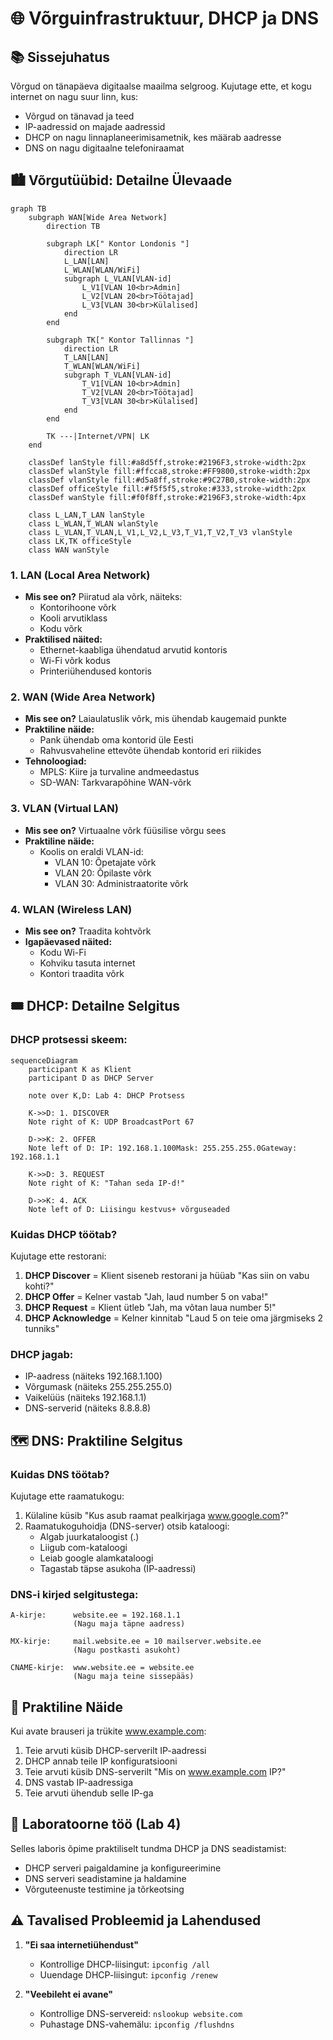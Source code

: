 # 🌐 Võrguinfrastruktuur, DHCP ja DNS

## 📚 Sissejuhatus
Võrgud on tänapäeva digitaalse maailma selgroog. Kujutage ette, et kogu internet on nagu suur linn, kus:
- Võrgud on tänavad ja teed
- IP-aadressid on majade aadressid
- DHCP on nagu linnaplaneerimisametnik, kes määrab aadresse
- DNS on nagu digitaalne telefoniraamat

## 🏙️ Võrgutüübid: Detailne Ülevaade

```mermaid
graph TB
    subgraph WAN[Wide Area Network]
        direction TB
        
        subgraph LK[" Kontor Londonis "]
            direction LR
            L_LAN[LAN]
            L_WLAN[WLAN/WiFi]
            subgraph L_VLAN[VLAN-id]
                L_V1[VLAN 10<br>Admin]
                L_V2[VLAN 20<br>Töötajad]
                L_V3[VLAN 30<br>Külalised]
            end
        end

        subgraph TK[" Kontor Tallinnas "]
            direction LR
            T_LAN[LAN]
            T_WLAN[WLAN/WiFi]
            subgraph T_VLAN[VLAN-id]
                T_V1[VLAN 10<br>Admin]
                T_V2[VLAN 20<br>Töötajad]
                T_V3[VLAN 30<br>Külalised]
            end
        end
        
        TK ---|Internet/VPN| LK
    end

    classDef lanStyle fill:#a8d5ff,stroke:#2196F3,stroke-width:2px
    classDef wlanStyle fill:#ffcca8,stroke:#FF9800,stroke-width:2px
    classDef vlanStyle fill:#d5a8ff,stroke:#9C27B0,stroke-width:2px
    classDef officeStyle fill:#f5f5f5,stroke:#333,stroke-width:2px
    classDef wanStyle fill:#f0f8ff,stroke:#2196F3,stroke-width:4px
    
    class L_LAN,T_LAN lanStyle
    class L_WLAN,T_WLAN wlanStyle
    class L_VLAN,T_VLAN,L_V1,L_V2,L_V3,T_V1,T_V2,T_V3 vlanStyle
    class LK,TK officeStyle
    class WAN wanStyle
```

### 1. LAN (Local Area Network)
- **Mis see on?** Piiratud ala võrk, näiteks:
  - Kontorihoone võrk
  - Kooli arvutiklass
  - Kodu võrk
- **Praktilised näited:**
  - Ethernet-kaabliga ühendatud arvutid kontoris
  - Wi-Fi võrk kodus
  - Printeriühendused kontoris

### 2. WAN (Wide Area Network)
- **Mis see on?** Laiaulatuslik võrk, mis ühendab kaugemaid punkte
- **Praktiline näide:**
  - Pank ühendab oma kontorid üle Eesti
  - Rahvusvaheline ettevõte ühendab kontorid eri riikides
- **Tehnoloogiad:**
  - MPLS: Kiire ja turvaline andmeedastus
  - SD-WAN: Tarkvarapõhine WAN-võrk

### 3. VLAN (Virtual LAN)
- **Mis see on?** Virtuaalne võrk füüsilise võrgu sees
- **Praktiline näide:**
  - Koolis on eraldi VLAN-id:
    * VLAN 10: Õpetajate võrk
    * VLAN 20: Õpilaste võrk
    * VLAN 30: Administraatorite võrk

### 4. WLAN (Wireless LAN)
- **Mis see on?** Traadita kohtvõrk
- **Igapäevased näited:**
  - Kodu Wi-Fi
  - Kohviku tasuta internet
  - Kontori traadita võrk

## 🎟️ DHCP: Detailne Selgitus

### DHCP protsessi skeem:

```mermaid
sequenceDiagram
    participant K as Klient
    participant D as DHCP Server
    
    note over K,D: Lab 4: DHCP Protsess
    
    K->>D: 1. DISCOVER
    Note right of K: UDP BroadcastPort 67
    
    D->>K: 2. OFFER
    Note left of D: IP: 192.168.1.100Mask: 255.255.255.0Gateway: 192.168.1.1
    
    K->>D: 3. REQUEST
    Note right of K: "Tahan seda IP-d!"
    
    D->>K: 4. ACK
    Note left of D: Liisingu kestvus+ võrguseaded
```


### Kuidas DHCP töötab? 
Kujutage ette restorani:
1. **DHCP Discover** = Klient siseneb restorani ja hüüab "Kas siin on vabu kohti?"
2. **DHCP Offer** = Kelner vastab "Jah, laud number 5 on vaba!"
3. **DHCP Request** = Klient ütleb "Jah, ma võtan laua number 5!"
4. **DHCP Acknowledge** = Kelner kinnitab "Laud 5 on teie oma järgmiseks 2 tunniks"

### DHCP jagab:
- IP-aadress (näiteks 192.168.1.100)
- Võrgumask (näiteks 255.255.255.0)
- Vaikelüüs (näiteks 192.168.1.1)
- DNS-serverid (näiteks 8.8.8.8)

## 🗺️ DNS: Praktiline Selgitus

### Kuidas DNS töötab?
Kujutage ette raamatukogu:
1. Külaline küsib "Kus asub raamat pealkirjaga www.google.com?"
2. Raamatukoguhoidja (DNS-server) otsib kataloogi:
   - Algab juurkataloogist (.)
   - Liigub com-kataloogi
   - Leiab google alamkataloogi
   - Tagastab täpse asukoha (IP-aadressi)

### DNS-i kirjed selgitustega:
```
A-kirje:      website.ee = 192.168.1.1
              (Nagu maja täpne aadress)

MX-kirje:     mail.website.ee = 10 mailserver.website.ee
              (Nagu postkasti asukoht)

CNAME-kirje:  www.website.ee = website.ee
              (Nagu maja teine sissepääs)
```

## 🔧 Praktiline Näide

Kui avate brauseri ja trükite www.example.com:

1. Teie arvuti küsib DHCP-serverilt IP-aadressi
2. DHCP annab teile IP konfiguratsiooni
3. Teie arvuti küsib DNS-serverilt "Mis on www.example.com IP?"
4. DNS vastab IP-aadressiga
5. Teie arvuti ühendub selle IP-ga


## 🔬 Laboratoorne töö (Lab 4)

Selles laboris õpime praktiliselt tundma DHCP ja DNS seadistamist:
- DHCP serveri paigaldamine ja konfigureerimine
- DNS serveri seadistamine ja haldamine
- Võrguteenuste testimine ja tõrkeotsing

## ⚠️ Tavalised Probleemid ja Lahendused

1. **"Ei saa internetiühendust"**
   - Kontrollige DHCP-liisingut: `ipconfig /all`
   - Uuendage DHCP-liisingut: `ipconfig /renew`

2. **"Veebileht ei avane"**
   - Kontrollige DNS-servereid: `nslookup website.com`
   - Puhastage DNS-vahemälu: `ipconfig /flushdns`
